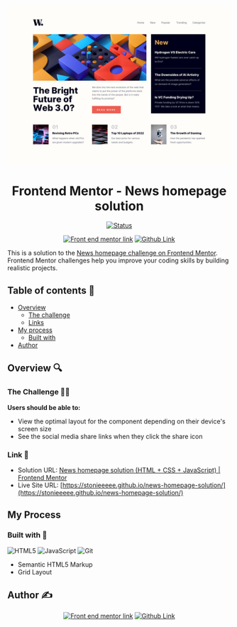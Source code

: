 ![News homepage Sample Photo](./design/desktop-design.jpg)

<div align="center">

# Frontend Mentor - News homepage solution

[![Status][shield-link]][my-link] <br>

[shield-link]: https://img.shields.io/badge/STATUS-COMPLETE-00ff55
[my-link]: https://stackoverflow.com/questions/74156679/markdown-reference-link-with-shields-io-badges

[![Front end mentor link][shield-link2]][my-link2] [![Github Link][shield-link3]][my-link3]

</div>

This is a solution to the [News homepage challenge on Frontend Mentor](https://www.frontendmentor.io/challenges/news-homepage-H6SWTa1MFl). Frontend Mentor challenges help you improve your coding skills by building realistic projects.

## Table of contents 📌

- [Overview](#overview)
  - [The challenge](#the-challenge)
  - [Links](#links)
- [My process](#my-process)
  - [Built with](#built-with)
- [Author](#author)

## Overview 🔍

### The Challenge 🧗‍♂️

**Users should be able to:**

- View the optimal layout for the component depending on their device's screen size
- See the social media share links when they click the share icon

### Link 🔗

<!-- TBA LINKS -->

- Solution URL: [News homepage solution (HTML + CSS + JavaScript) | Frontend Mentor](https://www.frontendmentor.io/solutions/news-homepage-solution-kgKlndKRRo)
- Live Site URL: [https://stonieeeee.github.io/news-homepage-solution/](https://stonieeeee.github.io/news-homepage-solution/)

## My Process

### Built with 🔨

<!-- Bagdes -->

![HTML5](https://img.shields.io/badge/HTML5-E34F26?style=for-the-badge&logo=html5&logoColor=white)
![JavaScript](https://img.shields.io/badge/javascript-%23323330.svg?style=for-the-badge&logo=javascript&logoColor=%23F7DF1E)
![Git](https://img.shields.io/badge/Git-F05032?style=for-the-badge&logo=git&logoColor=white)

- Semantic HTML5 Markup
- Grid Layout

## Author ✍️

<div align="center">
<!-- custom shield.io links -->

[![Front end mentor link][shield-link2]][my-link2] [![Github Link][shield-link3]][my-link3]

[shield-link2]: https://img.shields.io/badge/_Profile-EJ--STONIEEEEE-6abecd?style=for-the-badge&logo=frontendmentor&logoColor=6abecd
[my-link2]: https://www.frontendmentor.io/profile/Stonieeeee
[shield-link3]: https://img.shields.io/badge/_Github-EJ--STONIEEEEE-adbac7?style=for-the-badge&logo=github&logoColor=adbac7
[my-link3]: https://github.com/Stonieeeee

<div>
